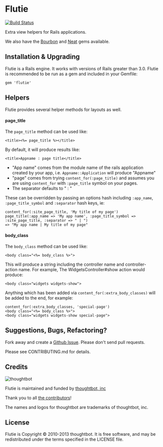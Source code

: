 Flutie
======

[![Build Status](https://secure.travis-ci.org/thoughtbot/flutie.png)](http://travis-ci.org/thoughtbot/flutie)

Extra view helpers for Rails applications.

We also have the [Bourbon](https://github.com/thoughtbot/bourbon) and [Neat](https://github.com/thoughtbot/neat) gems available.

Installation & Upgrading
------------------------

Flutie is a Rails engine. It works with versions of Rails greater than 3.0.  Flutie is recommended to be run as a gem and included in your Gemfile:

    gem 'flutie'

Helpers
-------

Flutie provides several helper methods for layouts as well.

#### page_title

The `page_title` method can be used like:

    <title><%= page_title %></title>

By default, it will produce results like:

    <title>Appname : page title</title>

* "App name" comes from the module name of the rails application created by your app, i.e. `Appname::Application` will produce "Appname"
* "page" comes from trying `content_for(:page_title)` and assumes you are using `content_for` with `:page_title` symbol on your pages.
* The separator defaults to " : "

These can be overridden by passing an options hash including `:app_name`, `:page_title_symbol` and `:separator` hash keys, ie:

    content_for(:site_page_title, 'My title of my page')
    page_title(:app_name => 'My app name', :page_title_symbol => :site_page_title, :separator => " | ")
    => "My app name | My title of my page"

#### body_class

The `body_class` method can be used like:

    <body class="<%= body_class %>">

This will produce a string including the controller name and controller-action name.  For example, The WidgetsController#show action would produce:

    <body class="widgets widgets-show">

Anything which has been added via `content_for(:extra_body_classes)` will be added to the end, for example:

    content_for(:extra_body_classes, 'special-page')
    <body class="<%= body_class %>">
    <body class="widgets widgets-show special-page">

Suggestions, Bugs, Refactoring?
-------------------------------

Fork away and create a [Github Issue](http://github.com/thoughtbot/flutie/issues). Please don't send pull requests.

Please see CONTRIBUTING.md for details.

Credits
-------

![thoughtbot](http://thoughtbot.com/images/tm/logo.png)

Flutie is maintained and funded by [thoughtbot, inc](http://thoughtbot.com/community)

Thank you to all [the contributors](https://github.com/thoughtbot/flutie/contributors)!

The names and logos for thoughtbot are trademarks of thoughtbot, inc.

License
-------

Flutie is Copyright © 2010-2013 thoughtbot. It is free software, and may be redistributed under the terms specified in the LICENSE file.

